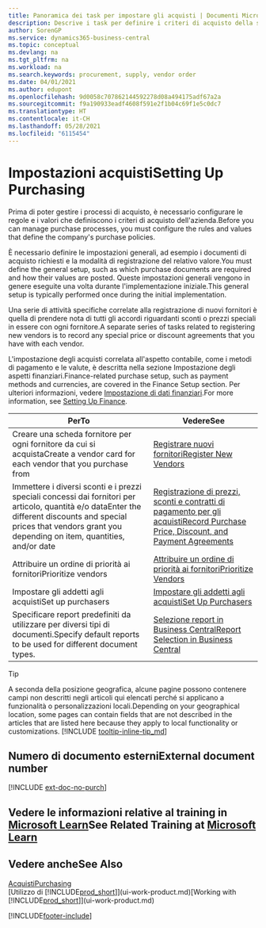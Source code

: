 ```yaml
---
title: Panoramica dei task per impostare gli acquisti | Documenti Microsoft
description: Descrive i task per definire i criteri di acquisto della società e impostare i processi di acquisto.
author: SorenGP
ms.service: dynamics365-business-central
ms.topic: conceptual
ms.devlang: na
ms.tgt_pltfrm: na
ms.workload: na
ms.search.keywords: procurement, supply, vendor order
ms.date: 04/01/2021
ms.author: edupont
ms.openlocfilehash: 9d0058c707862144592278d08a494175adf67a2a
ms.sourcegitcommit: f9a190933eadf4608f591e2f1b04c69f1e5c0dc7
ms.translationtype: HT
ms.contentlocale: it-CH
ms.lasthandoff: 05/28/2021
ms.locfileid: "6115454"
---
```

# <a name="setting-up-purchasing"></a><span data-ttu-id="7aedb-103">Impostazioni acquisti</span><span class="sxs-lookup"><span data-stu-id="7aedb-103">Setting Up Purchasing</span></span>
<span data-ttu-id="7aedb-104">Prima di poter gestire i processi di acquisto, è necessario configurare le regole e i valori che definiscono i criteri di acquisto dell'azienda.</span><span class="sxs-lookup"><span data-stu-id="7aedb-104">Before you can manage purchase processes, you must configure the rules and values that define the company's purchase policies.</span></span>

<span data-ttu-id="7aedb-105">È necessario definire le impostazioni generali, ad esempio i documenti di acquisto richiesti e la modalità di registrazione del relativo valore.</span><span class="sxs-lookup"><span data-stu-id="7aedb-105">You must define the general setup, such as which purchase documents are required and how their values are posted.</span></span> <span data-ttu-id="7aedb-106">Queste impostazioni generali vengono in genere eseguite una volta durante l'implementazione iniziale.</span><span class="sxs-lookup"><span data-stu-id="7aedb-106">This general setup is typically performed once during the initial implementation.</span></span>

<span data-ttu-id="7aedb-107">Una serie di attività specifiche correlate alla registrazione di nuovi fornitori è quella di prendere nota di tutti gli accordi riguardanti sconti o prezzi speciali in essere con ogni fornitore.</span><span class="sxs-lookup"><span data-stu-id="7aedb-107">A separate series of tasks related to registering new vendors is to record any special price or discount agreements that you have with each vendor.</span></span>

<span data-ttu-id="7aedb-108">L'impostazione degli acquisti correlata all'aspetto contabile, come i metodi di pagamento e le valute, è descritta nella sezione Impostazione degli aspetti finanziari.</span><span class="sxs-lookup"><span data-stu-id="7aedb-108">Finance-related purchase setup, such as payment methods and currencies, are covered in the Finance Setup section.</span></span> <span data-ttu-id="7aedb-109">Per ulteriori informazioni, vedere [Impostazione di dati finanziari](finance-setup-finance.md).</span><span class="sxs-lookup"><span data-stu-id="7aedb-109">For more information, see [Setting Up Finance](finance-setup-finance.md).</span></span>

| <span data-ttu-id="7aedb-110">Per</span><span class="sxs-lookup"><span data-stu-id="7aedb-110">To</span></span> | <span data-ttu-id="7aedb-111">Vedere</span><span class="sxs-lookup"><span data-stu-id="7aedb-111">See</span></span> |
| --- | --- |
| <span data-ttu-id="7aedb-112">Creare una scheda fornitore per ogni fornitore da cui si acquista</span><span class="sxs-lookup"><span data-stu-id="7aedb-112">Create a vendor card for each vendor that you purchase from</span></span>|[<span data-ttu-id="7aedb-113">Registrare nuovi fornitori</span><span class="sxs-lookup"><span data-stu-id="7aedb-113">Register New Vendors</span></span>](purchasing-how-register-new-vendors.md) |
| <span data-ttu-id="7aedb-114">Immettere i diversi sconti e i prezzi speciali concessi dai fornitori per articolo, quantità e/o data</span><span class="sxs-lookup"><span data-stu-id="7aedb-114">Enter the different discounts and special prices that vendors grant you depending on item, quantities, and/or date</span></span> |[<span data-ttu-id="7aedb-115">Registrazione di prezzi, sconti e contratti di pagamento per gli acquisti</span><span class="sxs-lookup"><span data-stu-id="7aedb-115">Record Purchase Price, Discount, and Payment Agreements</span></span>](purchasing-how-record-purchase-price-discount-payment-agreements.md) |
| <span data-ttu-id="7aedb-116">Attribuire un ordine di priorità ai fornitori</span><span class="sxs-lookup"><span data-stu-id="7aedb-116">Prioritize vendors</span></span> |[<span data-ttu-id="7aedb-117">Attribuire un ordine di priorità ai fornitori</span><span class="sxs-lookup"><span data-stu-id="7aedb-117">Prioritize Vendors</span></span>](purchasing-how-prioritize-vendors.md) |
| <span data-ttu-id="7aedb-118">Impostare gli addetti agli acquisti</span><span class="sxs-lookup"><span data-stu-id="7aedb-118">Set up purchasers</span></span> |[<span data-ttu-id="7aedb-119">Impostare gli addetti agli acquisti</span><span class="sxs-lookup"><span data-stu-id="7aedb-119">Set Up Purchasers</span></span>](purchasing-how-setup-purchasers.md) |
|<span data-ttu-id="7aedb-120">Specificare report predefiniti da utilizzare per diversi tipi di documenti.</span><span class="sxs-lookup"><span data-stu-id="7aedb-120">Specify default reports to be used for different document types.</span></span>|[<span data-ttu-id="7aedb-121">Selezione report in Business Central</span><span class="sxs-lookup"><span data-stu-id="7aedb-121">Report Selection in Business Central</span></span>](across-report-selections.md)|

> [!TIP]
> <span data-ttu-id="7aedb-122">A seconda della posizione geografica, alcune pagine possono contenere campi non descritti negli articoli qui elencati perché si applicano a funzionalità o personalizzazioni locali.</span><span class="sxs-lookup"><span data-stu-id="7aedb-122">Depending on your geographical location, some pages can contain fields that are not described in the articles that are listed here because they apply to local functionality or customizations.</span></span> [!INCLUDE [tooltip-inline-tip_md](includes/tooltip-inline-tip_md.md)]

## <a name="external-document-number"></a><span data-ttu-id="7aedb-123">Numero di documento esterni</span><span class="sxs-lookup"><span data-stu-id="7aedb-123">External document number</span></span>

[!INCLUDE [ext-doc-no-purch](includes/ext-doc-no-purch.md)]

## <a name="see-related-training-at-microsoft-learn"></a><span data-ttu-id="7aedb-124">Vedere le informazioni relative al training in [Microsoft Learn](/learn/paths/trade-get-started-dynamics-365-business-central/)</span><span class="sxs-lookup"><span data-stu-id="7aedb-124">See Related Training at [Microsoft Learn](/learn/paths/trade-get-started-dynamics-365-business-central/)</span></span>

## <a name="see-also"></a><span data-ttu-id="7aedb-125">Vedere anche</span><span class="sxs-lookup"><span data-stu-id="7aedb-125">See Also</span></span>

[<span data-ttu-id="7aedb-126">Acquisti</span><span class="sxs-lookup"><span data-stu-id="7aedb-126">Purchasing</span></span>](purchasing-manage-purchasing.md)  
<span data-ttu-id="7aedb-127">[Utilizzo di [!INCLUDE[prod_short](includes/prod_short.md)]](ui-work-product.md)</span><span class="sxs-lookup"><span data-stu-id="7aedb-127">[Working with [!INCLUDE[prod_short](includes/prod_short.md)]](ui-work-product.md)</span></span>


[!INCLUDE[footer-include](includes/footer-banner.md)]